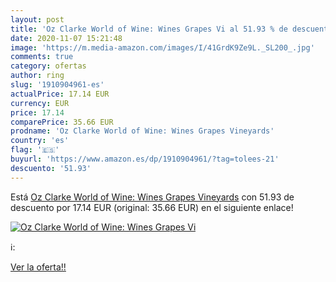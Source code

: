 ```yaml
---
layout: post
title: 'Oz Clarke World of Wine: Wines Grapes Vi al 51.93 % de descuento'
date: 2020-11-07 15:21:48
image: 'https://m.media-amazon.com/images/I/41GrdK9Ze9L._SL200_.jpg'
comments: true
category: ofertas
author: ring
slug: '1910904961-es'
actualPrice: 17.14 EUR
currency: EUR
price: 17.14
comparePrice: 35.66 EUR
prodname: 'Oz Clarke World of Wine: Wines Grapes Vineyards'
country: 'es'
flag: '🇪🇸'
buyurl: 'https://www.amazon.es/dp/1910904961/?tag=tolees-21'
descuento: '51.93'
---
```


Está [Oz Clarke World of Wine: Wines Grapes Vineyards](https://www.amazon.es/dp/1910904961/?tag=tolees-21) con 51.93 de descuento por 17.14 EUR (original: 35.66 EUR) en el siguiente enlace!

[![Oz Clarke World of Wine: Wines Grapes Vi](https://m.media-amazon.com/images/I/41GrdK9Ze9L._SL200_.jpg)](https://www.amazon.es/dp/1910904961/?tag=tolees-21)

ℹ️:


[Ver la oferta!!](https://www.amazon.es/dp/1910904961/?tag=tolees-21)
